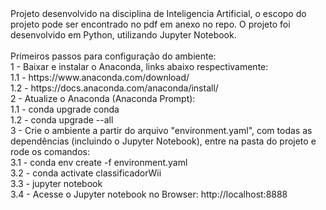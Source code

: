 <html>
    <head>
        <title>Classificador de Movimentos do Nintendo Wii utilizando KNN</title>
    </head>
<body>
    Projeto desenvolvido na disciplina de Inteligencia Artificial, o escopo do projeto pode ser encontrado no pdf em anexo no repo. O projeto foi desenvolvido em Python, utilizando Jupyter Notebook.
    <br/>
    <br/>
    Primeiros passos para configuração do ambiente:
    <br/>
    1 - Baixar e instalar o Anaconda, links abaixo respectivamente:
    <br/>
        1.1 - https://www.anaconda.com/download/
        <br/>
        1.2 - https://docs.anaconda.com/anaconda/install/
        <br/>
    2 - Atualize o Anaconda (Anaconda Prompt):
    <br/>
        1.1 - conda upgrade conda
        <br/>
        1.2 - conda upgrade --all
        <br/>
    3 - Crie o ambiente a partir do arquivo "environment.yaml", com todas as dependências (incluindo o Jupyter Notebook), entre na pasta do projeto e rode os comandos:
    <br/>
        3.1 - conda env create -f environment.yaml
        <br/>
        3.2 - conda activate classificadorWii 
        <br/>
        3.3 - jupyter notebook
        <br/>
        3.4 - Acesse o Jupyter notebook no Browser: http://localhost:8888 
        <br/>
</body>
</html>
      
